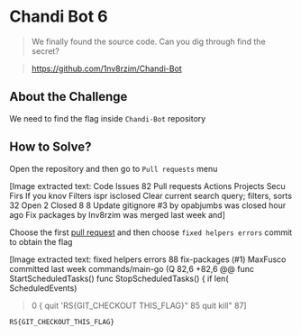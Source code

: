 # Chandi Bot 6
> We finally found the source code. Can you dig through find the secret?

> https://github.com/1nv8rzim/Chandi-Bot

## About the Challenge
We need to find the flag inside `Chandi-Bot` repository

## How to Solve?
Open the repository and then go to `Pull requests` menu


[Image extracted text: Code
Issues
82  Pull requests
Actions
Projects
Secu
Firs
If you knov
Filters
ispr isclosed
Clear current search query; filters,
sorts
32
Open
2 Closed
8 8 Update gitignore
#3 by opabjumbs was closed
hour ago
Fix packages
by Inv8rzim was merged last week
and]


Choose the first [pull request](https://github.com/1nv8rzim/Chandi-Bot/pull/1) and then choose `fixed helpers errors` commit to obtain the flag


[Image extracted text: fixed helpers errors
88
fix-packages (#1)
MaxFusco committed last week
commands/main-go (Q
82,6
+82,6 @@ func StartScheduledTasks()
func
StopScheduledTasks() {
if len( ScheduledEvents)
> 0 {
quit
'RS{GIT_CHECKOUT
THIS_FLAG}"
85
quit
kill"
87]


```
RS{GIT_CHECKOUT_THIS_FLAG}
```